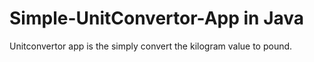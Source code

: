 # Simple-UnitConvertor-App in Java
Unitconvertor app is the simply convert the kilogram value to pound.
